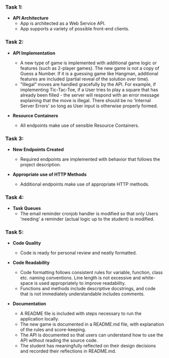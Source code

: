 ### Task 1:

- **API Architecture**
    - App is architected as a Web Service API.
    - App supports a variety of possible front-end clients.

### Task 2:

- **API Implementation**
    - A new type of game is implemented with additional game logic or features (such as 2-player games).
      The new game is not a copy of Guess a Number.
      If it is a guessing game like Hangman, additional features are included (partial reveal of the solution over time).
    - "Illegal" moves are handled gracefully by the API.
      For example, if implementing Tic-Tac-Toe, if a User tries to play a square that has already been filled - the server will respond with an error message explaining that the move is illegal.
      There should be no 'Internal Server Errors' so long as User input is otherwise properly formed.

- **Resource Containers**
    - All endpoints make use of sensible Resource Containers.

### Task 3:

- **New Endpoints Created**
    - Required endpoints are implemented with behavior that follows the project description.
    
- **Appropriate use of HTTP Methods**
    - Additional endpoints make use of appropriate HTTP methods.

### Task 4:

- **Task Queues**
    - The email reminder cronjob handler is modified so that only Users 'needing' a reminder (actual logic up to the student) is modified.
    
### Task 5:

- **Code Quality**
    - Code is ready for personal review and neatly formatted.

- **Code Readability**
    - Code formatting follows consistent rules for variable, function, class etc. naming conventions. Line length is not excessive and white-space is used appropriately to improve readability.
    - Functions and methods include descriptive docstrings, and code that is not immediately understandable includes comments.

- **Documentation**
    - A README file is included with steps necessary to run the application locally.
    - The new game is documented in a README.md file, with explanation of the rules and score-keeping.
    - The API is documented so that users can understand how to use the API without reading the source code.
    - The student has meaningfully reflected on their design decisions and recorded their reflections in README.md.
